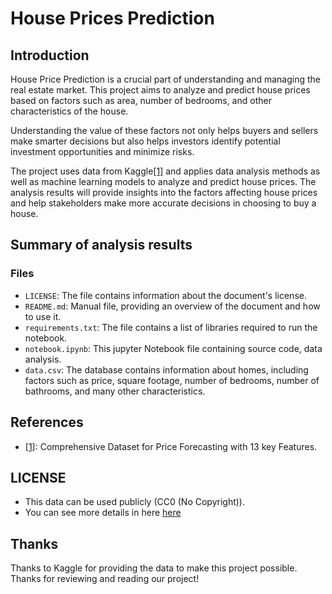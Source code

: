 # House Prices Prediction 

## Introduction
House Price Prediction is a crucial part of understanding and managing the real estate market. This project aims to analyze and predict house prices based on factors such as area, number of bedrooms, and other characteristics of the house.

Understanding the value of these factors not only helps buyers and sellers make smarter decisions but also helps investors identify potential investment opportunities and minimize risks.

The project uses data from Kaggle[[1]](https://www.kaggle.com/datasets/harishkumardatalab/housing-price-prediction/data) and applies data analysis methods as well as machine learning models to analyze and predict house prices. The analysis results will provide insights into the factors affecting house prices and help stakeholders make more accurate decisions in choosing to buy a house.

## Summary of analysis results

### Files

- `LICENSE`: The file contains information about the document's license.
- `README.md`: Manual file, providing an overview of the document and how to use it.
- `requirements.txt`: The file contains a list of libraries required to run the notebook.
- `notebook.ipynb`: This jupyter Notebook file containing source code, data analysis.
- `data.csv`: The database contains information about homes, including factors such as price, square footage, number of bedrooms, number of bathrooms, and many other characteristics.

## References

- [[1]](https://www.kaggle.com/datasets/harishkumardatalab/housing-price-prediction/data): Comprehensive Dataset for Price Forecasting with 13 key Features.

## LICENSE

- This data can be used publicly (CC0 (No Copyright)).
- You can see more details in here [here](https://creativecommons.org/publicdomain/zero/1.0/)

## Thanks

Thanks to Kaggle for providing the data to make this project possible. Thanks for reviewing and reading our project!
